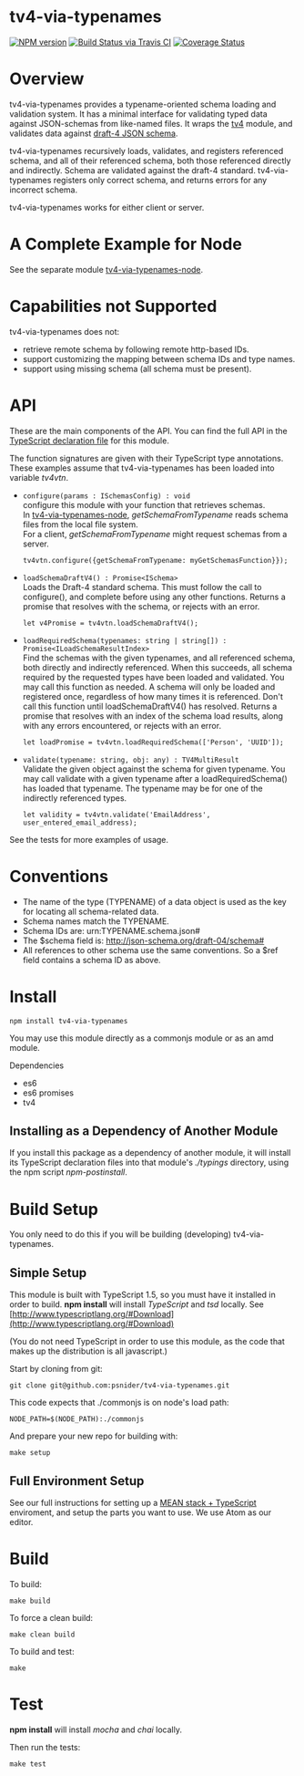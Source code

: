 # tv4-via-typenames
[![NPM version](http://img.shields.io/npm/v/tv4-via-typenames.svg)](https://www.npmjs.org/package/tv4-via-typenames)
[![Build Status via Travis CI](https://travis-ci.org/psnider/tv4-via-typenames.svg?branch=master)](https://travis-ci.org/psnider/tv4-via-typenames)
[![Coverage Status](https://coveralls.io/repos/psnider/tv4-via-typenames/badge.svg?branch=master&service=github)](https://coveralls.io/github/psnider/tv4-via-typenames?branch=master)

# Overview
tv4-via-typenames provides a typename-oriented schema loading and validation system.
It has a minimal interface for validating typed data against JSON-schemas from like-named files.
It wraps the [tv4](https://www.npmjs.com/package/tv4) module,
and validates data against [draft-4 JSON schema](http://json-schema.org/).  

tv4-via-typenames recursively loads, validates, and registers referenced schema, and all of their referenced schema,
both those referenced directly and indirectly. Schema are validated against the draft-4 standard.
tv4-via-typenames registers only correct schema, and returns errors for any incorrect schema.
 
tv4-via-typenames works for either client or server.  


# A Complete Example for Node
See the separate module [tv4-via-typenames-node](https://www.npmjs.com/package/tv4-via-typenames-node).

# Capabilities not Supported
tv4-via-typenames does not:  
- retrieve remote schema by following remote http-based IDs.
- support customizing the mapping between schema IDs and type names.
- support using missing schema (all schema must be present).


# API
These are the main components of the API.
You can find the full API in the [TypeScript declaration file](typings/tv4-via-typenames/tv4-via-typenames.d.ts) for this module.

The function signatures are given with their TypeScript type annotations.
These examples assume that tv4-via-typenames has been loaded into variable *tv4vtn*.

- ```configure(params : ISchemasConfig) : void```  
  configure this module with your function that retrieves schemas.  
  In [tv4-via-typenames-node](https://www.npmjs.com/package/tv4-via-typenames-node),
  *getSchemaFromTypename* reads schema files from the local file system.  
  For a client, *getSchemaFromTypename* might request schemas from a server.  
  ```
  tv4vtn.configure({getSchemaFromTypename: myGetSchemasFunction}});
  ```  
- ```loadSchemaDraftV4() : Promise<ISchema>```  
  Loads the Draft-4 standard schema.
  This must follow the call to configure(), and complete before using any other functions.
  Returns a promise that resolves with the schema, or rejects with an error.  
  ```
  let v4Promise = tv4vtn.loadSchemaDraftV4();
  ```
- ```loadRequiredSchema(typenames: string | string[]) : Promise<ILoadSchemaResultIndex>```  
  Find the schemas with the given typenames, and all referenced schema, both directly and indirectly referenced.
  When this succeeds, all schema required by the requested types have been loaded and validated.
  You may call this function as needed. A schema will only be loaded and registered once,
  regardless of how many times it is referenced.
  Don't call this function until loadSchemaDraftV4() has resolved.
  Returns a promise that resolves with an index of the schema load results, along with any errors encountered, or rejects with an error.  
  ```
  let loadPromise = tv4vtn.loadRequiredSchema(['Person', 'UUID']);
  ```
- ```validate(typename: string, obj: any) : TV4MultiResult```  
  Validate the given object against the schema for given typename.
  You may call validate with a given typename after a loadRequiredSchema() has loaded that typename.
  The typename may be for one of the indirectly referenced types.  
  ```
  let validity = tv4vtn.validate('EmailAddress', user_entered_email_address);
  ```
  
See the tests for more examples of usage.

# Conventions

- The name of the type (TYPENAME) of a data object is used as the key for locating all schema-related data.
- Schema names match the TYPENAME.
- Schema IDs are: urn:TYPENAME.schema.json#
- The $schema field is: http://json-schema.org/draft-04/schema#
- All references to other schema use the same conventions. So a $ref field contains a schema ID as above.


# Install
```
npm install tv4-via-typenames
```
You may use this module directly as a commonjs module or as an amd module.


Dependencies

- es6
- es6 promises
- tv4


## Installing as a Dependency of Another Module
If you install this package as a dependency of another module, 
it will install its TypeScript declaration files into that module's *./typings* directory, using the npm script *npm-postinstall*.


# Build Setup
You only need to do this if you will be building (developing) tv4-via-typenames.

## Simple Setup

This module is built with TypeScript 1.5, so you must have it installed in order to build.
**npm install** will install *TypeScript* and *tsd* locally.
See [http://www.typescriptlang.org/#Download](http://www.typescriptlang.org/#Download)

(You do not need TypeScript in order to use this module,
as the code that makes up the distribution is all javascript.)

Start by cloning from git:
```
git clone git@github.com:psnider/tv4-via-typenames.git
```

This code expects that ./commonjs is on node's load path:
```
NODE_PATH=$(NODE_PATH):./commonjs
```

And prepare your new repo for building with:
```
make setup
```
## Full Environment Setup
See our full instructions for setting up a [MEAN stack + TypeScript](https://github.com/psnider/setup-mean-ts) enviroment,
and setup the parts you want to use. We use Atom as our editor.

# Build
To build:
```
make build
```

To force a clean build:
```
make clean build
```

To build and test:
```
make
```


# Test

**npm install** will install *mocha* and *chai* locally.

Then run the tests:
```
make test
```
